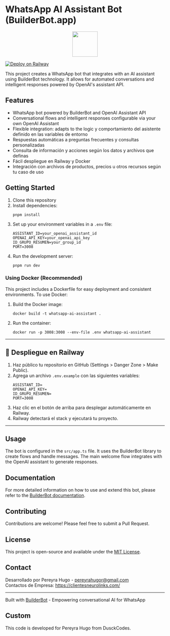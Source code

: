 # WhatsApp AI Assistant Bot (BuilderBot.app)

<p align="center">
  <img src="https://builderbot.vercel.app/assets/thumbnail-vector.png" height="80">
</p>

[![Deploy on Railway](https://railway.app/button.svg)](https://railway.app/template/new?repository=https://github.com/pereyrahugor/Bot-RialWay&envs=ASSISTANT_ID,OPENAI_API_KEY,ID_GRUPO_RESUMEN,PORT&optionalEnvs=PORT)

This project creates a WhatsApp bot that integrates with an AI assistant using BuilderBot technology. It allows for automated conversations and intelligent responses powered by OpenAI's assistant API.

## Features

- WhatsApp bot powered by BuilderBot and OpenAI Assistant API
- Conversational flows and intelligent responses configurable via your own OpenAI Assistant
- Flexible integration: adapts to the logic y comportamiento del asistente definido en las variables de entorno
- Respuestas automáticas a preguntas frecuentes y consultas personalizadas
- Consulta de información y acciones según los datos y archivos que definas
- Fácil despliegue en Railway y Docker
- Integración con archivos de productos, precios u otros recursos según tu caso de uso

## Getting Started

1. Clone this repository
2. Install dependencies:
   ```
   pnpm install
   ```
3. Set up your environment variables in a `.env` file:
   ```
   ASSISTANT_ID=your_openai_assistant_id
   OPENAI_API_KEY=your_openai_api_key
   ID_GRUPO_RESUMEN=your_group_id
   PORT=3008
   ```
4. Run the development server:
   ```
   pnpm run dev
   ```

### Using Docker (Recommended)

This project includes a Dockerfile for easy deployment and consistent environments. To use Docker:

1. Build the Docker image:
   ```
   docker build -t whatsapp-ai-assistant .
   ```
2. Run the container:
   ```
   docker run -p 3008:3008 --env-file .env whatsapp-ai-assistant
   ```

---

## 🚀 Despliegue en Railway

1. Haz público tu repositorio en GitHub (Settings > Danger Zone > Make Public).
2. Agrega un archivo `.env.example` con las siguientes variables:
   ```
   ASSISTANT_ID=
   OPENAI_API_KEY=
   ID_GRUPO_RESUMEN=
   PORT=3008
   ```
3. Haz clic en el botón de arriba para desplegar automáticamente en Railway.
4. Railway detectará el stack y ejecutará tu proyecto.

---

## Usage

The bot is configured in the `src/app.ts` file. It uses the BuilderBot library to create flows and handle messages. The main welcome flow integrates with the OpenAI assistant to generate responses.

## Documentation

For more detailed information on how to use and extend this bot, please refer to the [BuilderBot documentation](https://builderbot.vercel.app/).

## Contributing

Contributions are welcome! Please feel free to submit a Pull Request.

## License

This project is open-source and available under the [MIT License](LICENSE).

## Contact

Desarrollado por Pereyra Hugo - pereyrahugor@gmail.com  
Contactos de Empresa: https://clientesneurolinks.com/

---

Built with [BuilderBot](https://www.builderbot.app/en) - Empowering conversational AI for WhatsApp


## Custom

This code is developed for Pereyra Hugo from DusckCodes.

